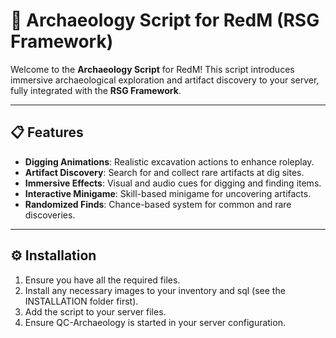# 🏺 Archaeology Script for RedM (RSG Framework)

Welcome to the **Archaeology Script** for RedM! This script introduces immersive archaeological exploration and artifact discovery to your server, fully integrated with the **RSG Framework**.

---

## 📋 Features
- **Digging Animations**: Realistic excavation actions to enhance roleplay.
- **Artifact Discovery**: Search for and collect rare artifacts at dig sites.
- **Immersive Effects**: Visual and audio cues for digging and finding items.
- **Interactive Minigame**: Skill-based minigame for uncovering artifacts.
- **Randomized Finds**: Chance-based system for common and rare discoveries.

---

## ⚙️ Installation

1. Ensure you have all the required files.
2. Install any necessary images to your inventory and sql (see the INSTALLATION folder first).
3. Add the script to your server files.
4. Ensure QC-Archaeology is started in your server configuration.